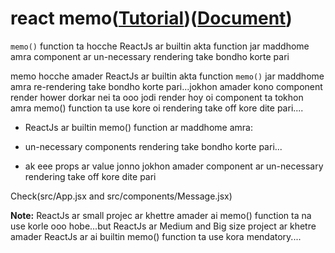 # react memo([Tutorial](https://www.youtube.com/watch?v=pwh4oyGpVPk&list=PLgH5QX0i9K3rGtitufynBKMy5gAFpa1y8&index=71))([Document](https://dmitripavlutin.com/use-react-memo-wisely/#2-when-to-use-reactmemo))




```memo()``` function ta hocche ReactJs ar builtin akta function jar maddhome amra component ar  un-necessary rendering take bondho korte pari

memo hocche amader ReactJs ar builtin akta function ```memo()``` jar maddhome amra re-rendering take bondho korte pari...jokhon amader kono component render hower dorkar nei ta ooo jodi render hoy oi component ta tokhon amra memo() function ta use kore oi rendering take off kore dite pari....

* ReactJs ar builtin memo() function ar maddhome amra:

 * un-necessary components rendering take bondho korte pari...

 * ak eee props ar value jonno jokhon amader component ar un-necessary rendering take off kore dite pari


Check(src/App.jsx and src/components/Message.jsx)


**Note:** ReactJs ar small projec ar khettre amader ai memo() function ta na use korle ooo hobe...but ReactJs ar Medium and Big size project ar khetre amader ReactJs ar ai builtin memo() function ta use kora mendatory....
